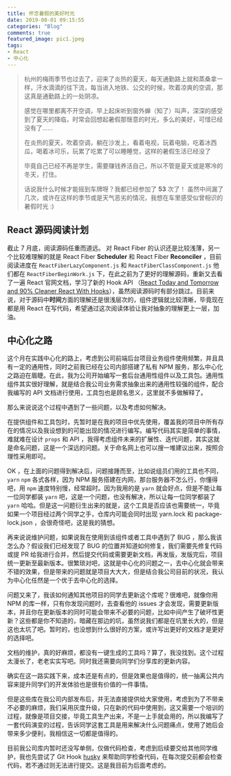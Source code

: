 ```yaml
---
title: 怀念暑假的美好时光
date: 2019-08-01 09:15:55
categories: "Blog"
comments: true
featured_image: pic1.jpeg
tags:
- React
- 中心化
---
```


<!-- no node -->

<!-- more -->

> 杭州的梅雨季节也过去了，迎来了炎热的夏天，每天通勤路上就和蒸桑拿一样，汗水滴滴的往下流，每当进入地铁、公交的时候，吹着凉爽的空调，那这真是通勤路上的一处阴凉。
>
> 感觉在哪里都离不开空调，早上起床听到窗外蝉（知了）叫声，深深的感受到了夏天的降临，时常会回想起暑假那惬意的时光，多么的美好，可惜已经没有了……
>
> 在炎热的夏天，吹着空调，躺在沙发上，看着电视，玩着电脑，吃着冰西瓜，喝着冰可乐，玩累了吃累了可以睡睡觉，这样的暑假生活已经没了
>
> 毕竟自己已经不再是学生，需要赚钱养活自己，所以不管是夏天或是寒冷的冬天，打住。
>
> 话说我什么时候才能摇到车牌呀？我都已经参加了 **53** 次了！ 虽然中间漏了几次，或许在这样的季节或是天气恶劣的情况，我想在车里感受似曾相识的暑假时光 :)

## React 源码阅读计划

截止 7 月底，阅读源码任重而道远。 对 React Fiber 的认识还是比较浅薄，另一个比较难理解的就是 React Fiber **Scheduler** 和 React Fiber **Reconciler** ，目前阅读进度在 `ReactFiberLazyComponent.js` 和 `ReactFiberClassComponent.js` 他们都在 `ReactFiberBeginWork.js` 下，在此之前为了更好的理解源码，重新又去看了一遍 React 官网文档，学习了新的 Hook API （[React Today and Tomorrow and 90% Cleaner React With Hooks](https://www.youtube.com/watch?v=dpw9EHDh2bM&feature=youtu.be)），虽然阅读源码时有部分跳过。目前来说，对于源码中**时间**方面的理解还是很浅层次的，组件逻辑就比较清晰，毕竟现在都是用 React 在写代码，希望通过这次阅读体验让我对抽象的理解更上一层，加油。

## 中心化之路

这个月在实践中心化的路上，考虑到公司前端后台项目业务组件使用频繁，并且具有一定的通用性，同时之前我已经在公司内部搭建了私有 NPM 服务，那么中心化之路迫在眉睫。在此，我为公司开始编写一套后台通用性组件以及工具包。通用性组件其实很好理解，就是结合我公司业务需求抽象出来的通用性较强的组件，配合我编写的 API 文档进行使用，工具包也是顾名思义，这里就不多做解释了。

那么来说说这个过程中遇到了一些问题，以及考虑如何解决。

在提供组件和工具包时，先暂时是在我的项目中优先使用，覆盖我的项目中所有存在的情况以及我设想到的可能出现的情况进行编写。编写代码其实是简单的事情，难就难在设计 `props` 和 API ，我得考虑组件未来的扩展性、迭代问题，其实这就是命名问题，这是一个深远的问题。关于命名网上也可以搜一堆建议出来，按照合理性采用即可。

OK ，在上面的问题得到解决后，问题接踵而至，比如说组员们用的工具也不同，`yarn` `npm` 各式各样，因为 NPM 服务搭建在内网，那台服务器不怎么行，你懂得吧，用 `npm` 速度特别慢，经常超时。因为我用的是 `yarn` 就会好点，但是不能让每一位同学都装 `yarn` 吧，这是一个问题，也没有解决，所以让每一位同学都装了 `yarn` 哈哈。但是这一问题衍生出来的就是，这个工具是否应该也需要统一，毕竟如果一个项目经过两个同学之手，仓库内可能会同时出现  yarn.lock 和  package-lock.json ，会很奇怪吧，这是我的猜想。

再来说说维护问题，如果说我在使用到该组件或者工具中遇到了 BUG ，那么我该怎么办？假设我们已经发现了 BUG 的位置并知道如何修复，我们需要先修复代码或提 PR 给我进行合并，然后提交代码或需要更新文档，再发版，发版完后，项目统一更新至最新版本。很繁琐对吧，这就是中心化的问题之一，去中心化就会带来不错的效果，但是带来的问题就是项目大大大，但是结合我公司目前的状况，我认为中心化任然是一个优于去中心化的选择。

问题又来了，我该如何通知其他项目的同学去更新这个库呢？很难吧，就像你用 NPM 的库一样，只有你发现问题时，去查看他的 issues 才会发现，需要更新版本，并且你在更新版本的同时可能会带来不必要的问题，比如中间产生了破坏性更新？这些都是你不知道的，暗藏在那边的坑，虽然说我们都是在坑里长大的，但是这也太坑了吧。暂时的，也没想到什么很好的方案，或许写出更好的文档才是更好的选择吧。

文档的维护，真的好麻烦，都没有一键生成的工具吗？算了，我没找到。这个过程太漫长了，老老实实写吧。同时我还需要向同学们分享库的更新内容。

确实在这一路实践下来，成本还是有点的，但是效果也是值得的，统一抽离公共内容来提升同学们的开发体验也是很有价值的一件事情。

但是这些库在我公司内部发布后，并无法直接提供给大家使用，考虑到为了不带来不必要的麻烦，我们采用灰度升级，只在新的代码中使用到，这又需要一个培训的过程，就像是项目交接，毕竟工具生产出来，不是一上手就会用的，所以我编写了一套代码演变的过程，告诉同学这套工具是用来解决什么问题痛点，使用了她后会带来多少便利，我相信这一切都是值得的。

目前我公司库内暂时还没写单侧，仅做代码检查，考虑到后续要交给其他同学维护，我也先尝试了 Git Hook [husky](https://github.com/typicode/husky) 来帮助同学检查代码，在每次提交前都会检查代码，若不通过则无法进行提交。这是我目前为后面考虑的。